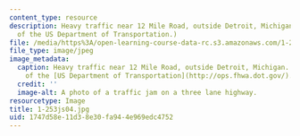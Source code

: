 ```yaml
---
content_type: resource
description: Heavy traffic near 12 Mile Road, outside Detroit, Michigan. (Image courtesy
  of the US Department of Transportation.)
file: /media/https%3A/open-learning-course-data-rc.s3.amazonaws.com/1-253j-transportation-policy-and-environmental-limits-spring-2004/1747d58e11d38e30fa944e969edc4752_1-253js04.jpg
file_type: image/jpeg
image_metadata:
  caption: Heavy traffic near 12 Mile Road, outside Detroit, Michigan. (Image courtesy
    of the [US Department of Transportation](http://ops.fhwa.dot.gov/).)
  credit: ''
  image-alt: A photo of a traffic jam on a three lane highway.
resourcetype: Image
title: 1-253js04.jpg
uid: 1747d58e-11d3-8e30-fa94-4e969edc4752
---
```

